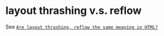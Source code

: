 # layout thrashing v.s. reflow
See [`Are layout thrashing, reflow the same meaning in HTML?`](https://stackoverflow.com/questions/66450070/are-layout-thrashing-reflow-the-same-meaning-in-html)
